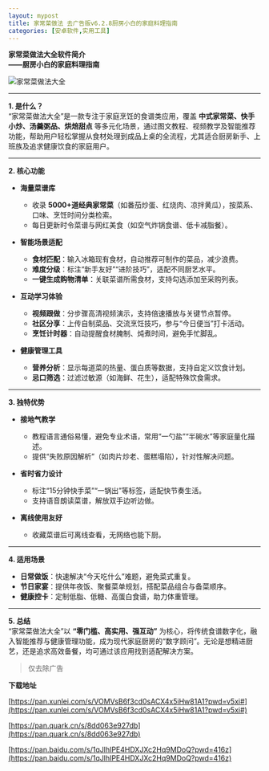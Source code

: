 ```yaml
---
layout: mypost
title: 家常菜做法 去广告版v6.2.8厨房小白的家庭料理指南
categories: [安卓软件,实用工具]
---
```


**家常菜做法大全软件简介**  
**——厨房小白的家庭料理指南**  

![家常菜做法大全](https://gcore.jsdelivr.net/gh/jikcc/jikcc.github.io/IMG/20250328_093248.png)

---

**1. 是什么？**  
“家常菜做法大全”是一款专注于家庭烹饪的食谱类应用，覆盖 **中式家常菜、快手小炒、汤羹粥品、烘焙甜点** 等多元化场景，通过图文教程、视频教学及智能推荐功能，帮助用户轻松掌握从食材处理到成品上桌的全流程，尤其适合厨房新手、上班族及追求健康饮食的家庭用户。  

---

**2. 核心功能**  
- **海量菜谱库**  
  - 收录 **5000+道经典家常菜**（如番茄炒蛋、红烧肉、凉拌黄瓜），按菜系、口味、烹饪时间分类检索。  
  - 每日更新时令菜谱与网红美食（如空气炸锅食谱、低卡减脂餐）。  

- **智能场景适配**  
  - **食材匹配**：输入冰箱现有食材，自动推荐可制作的菜品，减少浪费。  
  - **难度分级**：标注“新手友好”“进阶技巧”，适配不同厨艺水平。  
  - **一键生成购物清单**：关联菜谱所需食材，支持勾选添加至采购列表。  

- **互动学习体验**  
  - **视频跟做**：分步骤高清视频演示，支持倍速播放与关键节点暂停。  
  - **社区分享**：上传自制菜品、交流烹饪技巧，参与“今日便当”打卡活动。  
  - **烹饪计时器**：自动提醒食材腌制、炖煮时间，避免手忙脚乱。  

- **健康管理工具**  
  - **营养分析**：显示每道菜的热量、蛋白质等数据，支持自定义饮食计划。  
  - **忌口筛选**：过滤过敏源（如海鲜、花生），适配特殊饮食需求。  

---

**3. 独特优势**  
- **接地气教学**  
  - 教程语言通俗易懂，避免专业术语，常用“一勺盐”“半碗水”等家庭量化描述。  
  - 提供“失败原因解析”（如肉片炒老、蛋糕塌陷），针对性解决问题。  

- **省时省力设计**  
  - 标注“15分钟快手菜”“一锅出”等标签，适配快节奏生活。  
  - 支持语音朗读菜谱，解放双手边听边做。  

- **离线使用友好**  
  - 收藏菜谱后可离线查看，无网络也能下厨。  

---

**4. 适用场景**  
- **日常做饭**：快速解决“今天吃什么”难题，避免菜式重复。  
- **节日家宴**：提供年夜饭、聚餐菜单规划，搭配菜品组合与备菜顺序。  
- **健康控卡**：定制低脂、低糖、高蛋白食谱，助力体重管理。  

---

**5. 总结**  
“家常菜做法大全”以 **“零门槛、高实用、强互动”** 为核心，将传统食谱数字化，融入智能推荐与健康管理功能，成为现代家庭厨房的“数字顾问”。无论是想精进厨艺，还是追求高效备餐，均可通过该应用找到适配解决方案。  

> 仅去除广告

**下载地址**  

[https://pan.xunlei.com/s/VOMVsB6f3cd0sACX4x5iHw81A1?pwd=v5xi#](https://pan.xunlei.com/s/VOMVsB6f3cd0sACX4x5iHw81A1?pwd=v5xi#)

[https://pan.quark.cn/s/8dd063e927db](https://pan.quark.cn/s/8dd063e927db)

[https://pan.baidu.com/s/1qJlhIPE4HDXJXc2Hq9MDoQ?pwd=416z](https://pan.baidu.com/s/1qJlhIPE4HDXJXc2Hq9MDoQ?pwd=416z)



